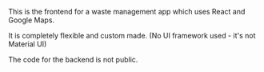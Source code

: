This is the frontend for a waste management app which uses React and Google Maps.

It is completely flexible and custom made. (No UI framework used - it's not Material UI)

The code for the backend is not public.